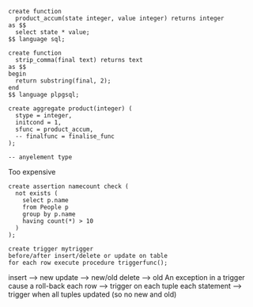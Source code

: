 <!-- SPDX-License-Identifier: zlib-acknowledgement -->
```
create function 
  product_accum(state integer, value integer) returns integer
as $$
  select state * value;
$$ language sql;

create function
  strip_comma(final text) returns text
as $$
begin
  return substring(final, 2);
end
$$ language plpgsql;

create aggregate product(integer) (
  stype = integer,
  initcond = 1,
  sfunc = product_accum,
  -- finalfunc = finalise_func 
);

-- anyelement type
```

Too expensive
```
create assertion namecount check (
  not exists (
    select p.name
    from People p
    group by p.name
    having count(*) > 10
  )
);
```

```
create trigger mytrigger
before/after insert/delete or update on table
for each row execute procedure triggerfunc();
```
insert --> new
update --> new/old
delete --> old
An exception in a trigger cause a roll-back
each row --> trigger on each tuple
each statement --> trigger when all tuples updated (so no new and old)
